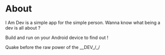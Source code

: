 # About
I Am Dev is a simple app for the simple person.
Wanna know what being a dev is all about ?

Build and run on your Android device to find out !

Quake before the raw power of the \_\_DEV_/_/

